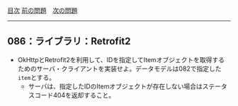 [目次](../toc.md)
[前の問題](../085/README.md)　[次の問題](../087/README.md)


***
## 086：ライブラリ：Retrofit2
* OkHttpとRetrofit2を利用して、IDを指定してItemオブジェクトを取得するためのサーバ・クライアントを実装せよ。データモデルは082で指定した`item`とする。
    * サーバは、指定したIDのItemオブジェクトが存在しない場合はステータスコード404を返却すること。

